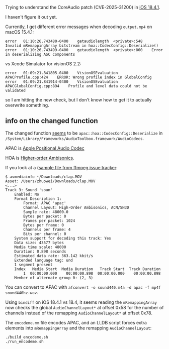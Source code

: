 Trying to understand the CoreAudio patch (CVE-2025-31200) in [iOS 18.4.1](https://support.apple.com/en-us/122282).

I haven't figure it out yet.

Currently, I get different error messages when decoding `output.mp4` on macOS 15.4.1:

```
error	01:10:26.743480-0400	getaudiolength	<private>:548    Invalid mRemappingArray bitstream in hoa::CodecConfig::Deserialize()
error	01:10:26.743499-0400	getaudiolength	<private>:860    Error in deserializing ASC components
```

vs Xcode Simulator for visionOS 2.2:

```
error	01:09:21.841805-0400	VisionOSEvaluation	          APACProfile.cpp:424    ERROR: Wrong profile index in GlobalConfig
error	01:09:21.841914-0400	VisionOSEvaluation	     APACGlobalConfig.cpp:894    Profile and level data could not be validated
```

so I am hitting the new check, but I don't know how to get it to actually overwrite something.

## info on the changed function

The changed function [seems](https://github.com/blacktop/ipsw-diffs/blob/main/18_4_22E240__vs_18_4_1_22E252/README.md) to be `apac::hoa::CodecConfig::Deserialize` in `/System/Library/Frameworks/AudioToolbox.framework/AudioCodecs`.

APAC is [Apple Positional Audio Codec](https://support.apple.com/en-by/guide/immersive-video-utility/dev4579429f0/web#:~:text=Apple%20Positional%20Audio%20Codec)

HOA is [Higher-order Ambisonics](https://en.wikipedia.org/wiki/Ambisonics#Higher-order_Ambisonics).

If you look at a ([sample file from ffmpeg issue tracker](https://trac.ffmpeg.org/ticket/11480):

```
$ avmediainfo ~/Downloads/clap.MOV 
Asset: /Users/zhuowei/Downloads/clap.MOV
<...>
Track 3: Sound 'soun'
	Enabled: No
	Format Description 1:
		Format: APAC 'apac'
		Channel Layout: High-Order Ambisonics, ACN/SN3D
		Sample rate: 48000.0
		Bytes per packet: 0
		Frames per packet: 1024
		Bytes per frame: 0
		Channels per frame: 4
		Bits per channel: 0
	System support for decoding this track: Yes
	Data size: 43577 bytes
	Media time scale: 48000
	Duration: 0.898 seconds
	Estimated data rate: 363.142 kbit/s
	Extended language tag: und
	1 segment present
	Index   Media Start  Media Duration   Track Start  Track Duration 
	    1  00:00:00.000    00:00:00.898  00:00:00.000    00:00:00.898
	Member of alternate group 0: (2, 3)
```

You can convert to APAC with `afconvert -o sound440.m4a -d apac -f mp4f sound440hz.wav`.

Using `bindiff` on iOS 18.4.1 vs 18.4, it seems reading the `mRemappingArray` now checks the global `AudioChannelLayout*` at offset 0x58 for the number of channels instead of the remapping `AudioChannelLayout*` at offset 0x78.

The `encodeme.mm` file encodes APAC, and an LLDB script forces extra elements into `mRemappingArray` and the remapping `AudioChannelLayout`:

```
./build_encodeme.sh
./run_encodeme.sh
```

